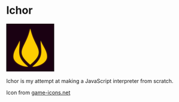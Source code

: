# Ichor

![](src/main/resources/ichor_128.png)

Ichor is my attempt at making a JavaScript interpreter from scratch.

Icon from [game-icons.net](https://game-icons.net/1x1/sbed/fire.html)